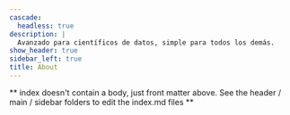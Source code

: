 ```yaml
---
cascade:
  headless: true
description: |
  Avanzado para científicos de datos, simple para todos los demás.
show_header: true
sidebar_left: true
title: About
---
```


** index doesn't contain a body, just front matter above.
See the header / main / sidebar folders to edit the index.md files **
